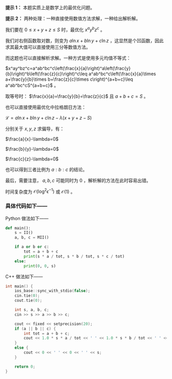 **提示 1：** 本题实质上是数学上的最优化问题。

**提示 2：** 两种处理：一种直接使用数值方法求解，一种给出解析解。

我们要在 $0\leq x+y+z\leq S$ 时，最优化 $x^ay^bz^c$ 。

我们对右侧函数取对数，则变为 $a\ln x+b\ln y+c\ln z$ ，这显然是个凹函数，因此求其最大值可以直接使用三分等数值方法。

而这题也可以直接解析求解。一种方式是使用多元均值不等式：

$x^ay^bz^c=a^ab^bc^c\left(\frac{x}{a}\right)^a\left(\frac{y}{b}\right)^b\left(\frac{z}{c}\right)^c\leq a^ab^bc^c\left(\frac{x}{a}\times a+\frac{y}{b}\times b+\frac{z}{c}\times c\right)^{a+b+c}\leq a^ab^bc^cS^{a+b+c}$ 。

取等号时： $\frac{x}{a}=\frac{y}{b}=\frac{z}{c}$ 且 $a+b+c=S$ 。

也可以直接使用最优化中拉格朗日方法：

$\mathcal{L}=a\ln x+b\ln y+c\ln z-\lambda (x+y+z-S)$

分别关于 $x, y, z$ 求偏导，有：

$\frac{a}{x}-\lambda=0$

$\frac{b}{y}-\lambda=0$

$\frac{c}{z}-\lambda=0$

也可以得到三者比例为 $a:b:c$ 的结论。

最后，需要注意， $a,b,c$ 可能同时为 $0$ ，解析解的方法在此时容易出错。

时间复杂度为 $\mathcal{O}(\log^2\epsilon^{-1})$ 或 $\mathcal{O}(1)$ 。

### 具体代码如下——

Python 做法如下——

```Python []
def main():
    s = II()
    a, b, c = MII()

    if a or b or c:
        tot = a + b + c
        print(s * a / tot, s * b / tot, s * c / tot)
    else:
        print(0, 0, s)
```

C++ 做法如下——

```cpp []
int main() {
    ios_base::sync_with_stdio(false);
    cin.tie(0);
    cout.tie(0);

    int s, a, b, c;
    cin >> s >> a >> b >> c;

    cout << fixed << setprecision(20);
    if (a || b || c) {
        int tot = a + b + c;
        cout << 1.0 * s * a / tot << ' ' << 1.0 * s * b / tot << ' ' << 1.0 * s * c / tot;
    }
    else {
        cout << 0 << ' ' << 0 << ' ' << s;
    }

    return 0;
}
```

